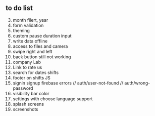 ## to do list
3. month filert, year
8. form validation
11. theming
12. custom pause duration input
13. write data offline
15. access to files and camera
16. swipe right and left
18. back button still not working
19. company Lab
20. Link to rate us
21. search for dates shifts
22. footer on shifts JS
23. signin signup firebase errors
  // auth/user-not-found
  // auth/wrong-password
25. visibility bar color
26. settings with choose language support
27. splash screens
28. screenshots